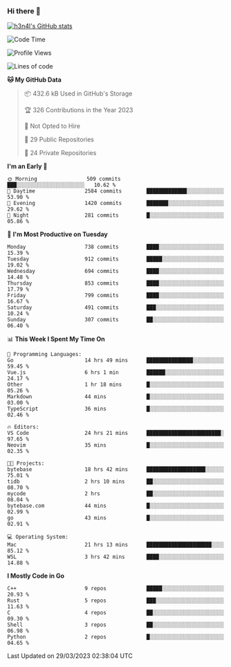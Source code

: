### Hi there 👋

[![h3n4l's GitHub stats](https://github-readme-stats.vercel.app/api?username=h3n4l&count_private=true&show_icons=true&theme=radical)](https://github.com/h3n4l/github-readme-stats)

<!--START_SECTION:waka-->
![Code Time](http://img.shields.io/badge/Code%20Time-1%2C081%20hrs%2050%20mins-blue)

![Profile Views](http://img.shields.io/badge/Profile%20Views-0-blue)

![Lines of code](https://img.shields.io/badge/From%20Hello%20World%20I%27ve%20Written-2.7%20million%20lines%20of%20code-blue)

**🐱 My GitHub Data** 

> 📦 432.6 kB Used in GitHub's Storage 
 > 
> 🏆 326 Contributions in the Year 2023
 > 
> 🚫 Not Opted to Hire
 > 
> 📜 29 Public Repositories 
 > 
> 🔑 24 Private Repositories 
 > 
**I'm an Early 🐤** 

```text
🌞 Morning                509 commits         ███░░░░░░░░░░░░░░░░░░░░░░   10.62 % 
🌆 Daytime                2584 commits        █████████████░░░░░░░░░░░░   53.90 % 
🌃 Evening                1420 commits        ███████░░░░░░░░░░░░░░░░░░   29.62 % 
🌙 Night                  281 commits         █░░░░░░░░░░░░░░░░░░░░░░░░   05.86 % 
```
📅 **I'm Most Productive on Tuesday** 

```text
Monday                   738 commits         ████░░░░░░░░░░░░░░░░░░░░░   15.39 % 
Tuesday                  912 commits         █████░░░░░░░░░░░░░░░░░░░░   19.02 % 
Wednesday                694 commits         ████░░░░░░░░░░░░░░░░░░░░░   14.48 % 
Thursday                 853 commits         ████░░░░░░░░░░░░░░░░░░░░░   17.79 % 
Friday                   799 commits         ████░░░░░░░░░░░░░░░░░░░░░   16.67 % 
Saturday                 491 commits         ███░░░░░░░░░░░░░░░░░░░░░░   10.24 % 
Sunday                   307 commits         ██░░░░░░░░░░░░░░░░░░░░░░░   06.40 % 
```


📊 **This Week I Spent My Time On** 

```text
💬 Programming Languages: 
Go                       14 hrs 49 mins      ███████████████░░░░░░░░░░   59.45 % 
Vue.js                   6 hrs 1 min         ██████░░░░░░░░░░░░░░░░░░░   24.17 % 
Other                    1 hr 18 mins        █░░░░░░░░░░░░░░░░░░░░░░░░   05.26 % 
Markdown                 44 mins             █░░░░░░░░░░░░░░░░░░░░░░░░   03.00 % 
TypeScript               36 mins             █░░░░░░░░░░░░░░░░░░░░░░░░   02.46 % 

🔥 Editors: 
VS Code                  24 hrs 21 mins      ████████████████████████░   97.65 % 
Neovim                   35 mins             █░░░░░░░░░░░░░░░░░░░░░░░░   02.35 % 

🐱‍💻 Projects: 
bytebase                 18 hrs 42 mins      ███████████████████░░░░░░   75.01 % 
tidb                     2 hrs 10 mins       ██░░░░░░░░░░░░░░░░░░░░░░░   08.70 % 
mycode                   2 hrs               ██░░░░░░░░░░░░░░░░░░░░░░░   08.04 % 
bytebase.com             44 mins             █░░░░░░░░░░░░░░░░░░░░░░░░   02.99 % 
go                       43 mins             █░░░░░░░░░░░░░░░░░░░░░░░░   02.91 % 

💻 Operating System: 
Mac                      21 hrs 13 mins      █████████████████████░░░░   85.12 % 
WSL                      3 hrs 42 mins       ████░░░░░░░░░░░░░░░░░░░░░   14.88 % 
```

**I Mostly Code in Go** 

```text
C++                      9 repos             █████░░░░░░░░░░░░░░░░░░░░   20.93 % 
Rust                     5 repos             ███░░░░░░░░░░░░░░░░░░░░░░   11.63 % 
C                        4 repos             ██░░░░░░░░░░░░░░░░░░░░░░░   09.30 % 
Shell                    3 repos             ██░░░░░░░░░░░░░░░░░░░░░░░   06.98 % 
Python                   2 repos             █░░░░░░░░░░░░░░░░░░░░░░░░   04.65 % 
```




 Last Updated on 29/03/2023 02:38:04 UTC
<!--END_SECTION:waka-->

